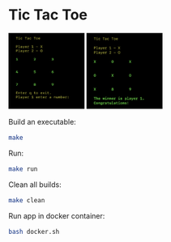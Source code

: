 # Tic Tac Toe

<img src="screenshots/1.png" width="150px" height="150px" /> <img src="screenshots/2.png" width="150px" height="150px" />

Build an executable:

```sh
make
```

Run:

```sh
make run
```

Clean all builds:

```sh
make clean
```

Run app in docker container:

```sh
bash docker.sh
```
